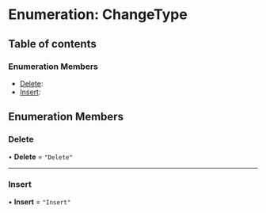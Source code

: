 # Enumeration: ChangeType

## Table of contents

### Enumeration Members

- [Delete](../../devkit/documents/ChangeType#delete):
- [Insert](../../devkit/documents/ChangeType#insert):

## Enumeration Members

### Delete

• **Delete** = `"Delete"`

---

### Insert

• **Insert** = `"Insert"`
